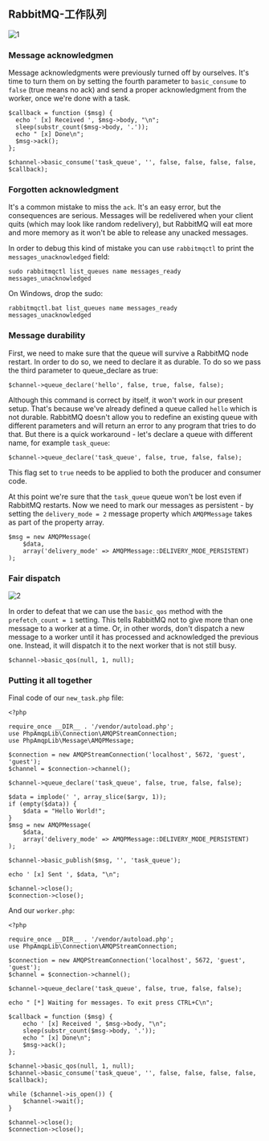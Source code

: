 ## RabbitMQ-工作队列


![1](https://www.rabbitmq.com/img/tutorials/python-two.png)

### Message acknowledgmen

Message acknowledgments were previously turned off by ourselves. It's time to turn them on by setting the fourth parameter to `basic_consume` to `false` (true means no ack) and send a proper acknowledgment from the worker, once we're done with a task.

```
$callback = function ($msg) {
  echo ' [x] Received ', $msg->body, "\n";
  sleep(substr_count($msg->body, '.'));
  echo " [x] Done\n";
  $msg->ack();
};

$channel->basic_consume('task_queue', '', false, false, false, false, $callback);
```

### Forgotten acknowledgment

It's a common mistake to miss the `ack`. It's an easy error, but the consequences are serious. Messages will be redelivered when your client quits (which may look like random redelivery), but RabbitMQ will eat more and more memory as it won't be able to release any unacked messages.

In order to debug this kind of mistake you can use `rabbitmqctl` to print the `messages_unacknowledged` field:

```
sudo rabbitmqctl list_queues name messages_ready messages_unacknowledged
```

On Windows, drop the sudo:

```
rabbitmqctl.bat list_queues name messages_ready messages_unacknowledged
```

### Message durability

First, we need to make sure that the queue will survive a RabbitMQ node restart. In order to do so, we need to declare it as durable. To do so we pass the third parameter to queue_declare as true:

```
$channel->queue_declare('hello', false, true, false, false);
```

Although this command is correct by itself, it won't work in our present setup. That's because we've already defined a queue called `hello` which is not durable. RabbitMQ doesn't allow you to redefine an existing queue with different parameters and will return an error to any program that tries to do that. But there is a quick workaround - let's declare a queue with different name, for example `task_queue`:

```
$channel->queue_declare('task_queue', false, true, false, false);
```

This flag set to `true` needs to be applied to both the producer and consumer code.

At this point we're sure that the `task_queue` queue won't be lost even if RabbitMQ restarts. Now we need to mark our messages as persistent - by setting the `delivery_mode = 2` message property which `AMQPMessage` takes as part of the property array.

```
$msg = new AMQPMessage(
    $data,
    array('delivery_mode' => AMQPMessage::DELIVERY_MODE_PERSISTENT)
);

```

### Fair dispatch

![2](https://www.rabbitmq.com/img/tutorials/prefetch-count.png)

In order to defeat that we can use the `basic_qos` method with the `prefetch_count = 1` setting. This tells RabbitMQ not to give more than one message to a worker at a time. Or, in other words, don't dispatch a new message to a worker until it has processed and acknowledged the previous one. Instead, it will dispatch it to the next worker that is not still busy.

```
$channel->basic_qos(null, 1, null);
```

### Putting it all together

Final code of our `new_task.php` file:

```
<?php

require_once __DIR__ . '/vendor/autoload.php';
use PhpAmqpLib\Connection\AMQPStreamConnection;
use PhpAmqpLib\Message\AMQPMessage;

$connection = new AMQPStreamConnection('localhost', 5672, 'guest', 'guest');
$channel = $connection->channel();

$channel->queue_declare('task_queue', false, true, false, false);

$data = implode(' ', array_slice($argv, 1));
if (empty($data)) {
    $data = "Hello World!";
}
$msg = new AMQPMessage(
    $data,
    array('delivery_mode' => AMQPMessage::DELIVERY_MODE_PERSISTENT)
);

$channel->basic_publish($msg, '', 'task_queue');

echo ' [x] Sent ', $data, "\n";

$channel->close();
$connection->close();
```

And our `worker.php`:

```
<?php

require_once __DIR__ . '/vendor/autoload.php';
use PhpAmqpLib\Connection\AMQPStreamConnection;

$connection = new AMQPStreamConnection('localhost', 5672, 'guest', 'guest');
$channel = $connection->channel();

$channel->queue_declare('task_queue', false, true, false, false);

echo " [*] Waiting for messages. To exit press CTRL+C\n";

$callback = function ($msg) {
    echo ' [x] Received ', $msg->body, "\n";
    sleep(substr_count($msg->body, '.'));
    echo " [x] Done\n";
    $msg->ack();
};

$channel->basic_qos(null, 1, null);
$channel->basic_consume('task_queue', '', false, false, false, false, $callback);

while ($channel->is_open()) {
    $channel->wait();
}

$channel->close();
$connection->close();
```